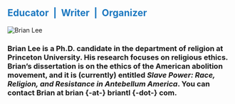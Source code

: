 <h2><span style="color:#1C78C0"> Educator &nbsp;|&nbsp; Writer &nbsp;|&nbsp; Organizer</span></h2>

![Brian Lee](briantl-host.github.io/LeeBrian02.JPG)

### Brian Lee is a Ph.D. candidate in the department of religion at Princeton University. His research focuses on religious ethics. Brian’s dissertation is on the ethics of the American abolition movement, and it is (currently) entitled _Slave Power: Race, Religion, and Resistance in Antebellum America_. You can contact Brian at brian {-at-} briantl {-dot-} com.
